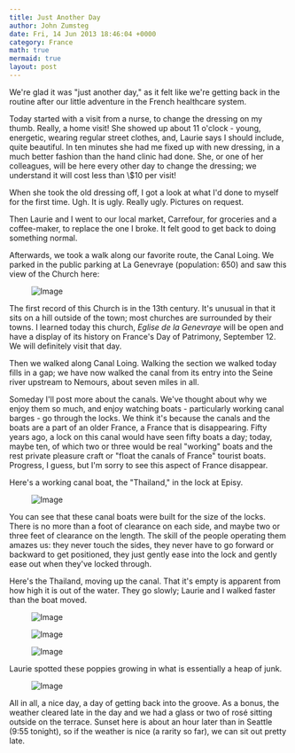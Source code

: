 ```yaml
---
title: Just Another Day
author: John Zumsteg
date: Fri, 14 Jun 2013 18:46:04 +0000
category: France
math: true
mermaid: true
layout: post
---
```

We're glad it was "just another day," as it felt like we're getting back in the routine after our little adventure in the French healthcare system.

Today started with a visit from a nurse, to change the dressing on my thumb. Really, a home visit! She showed up about 11 o'clock - young, energetic, wearing regular street clothes, and, Laurie says I should include, quite beautiful. In ten minutes she had me fixed up with new dressing, in a much better fashion than the hand clinic had done. She, or one of her colleagues, will be here every other day to change the dressing; we understand it will cost less than \\$10 per visit!

When she took the old dressing off, I got a look at what I'd done to myself for the first time. Ugh. It is ugly. Really ugly. Pictures on request.

Then Laurie and I went to our local market, Carrefour, for groceries and a coffee-maker, to replace the one I broke. It felt good to get back to doing something normal.

Afterwards, we took a walk along our favorite route, the Canal Loing. We parked in the public parking at La Genevraye (population: 650) and saw this view of the Church here:
<figure class = "portrait">
	<img src="{{"/assets/images/2013/06/la-genevrae-church.jpg" | prepend: site.baseurl | prepend: site.url }}" alt="Image" />
	<figcaption></figcaption>
</figure>


The first record of this Church is in the 13th century. It's unusual in that it sits on a hill outside of the town; most churches are surrounded by their towns. I learned today this church, *Eglise de la Genevraye* will be open and have a display of its history on France's Day of Patrimony, September 12. We will definitely visit that day.

Then we walked along Canal Loing. Walking the section we walked today fills in a gap; we have now walked the canal from its entry into the Seine river upstream to Nemours, about seven miles in all.

Someday I'll post more about the canals. We've thought about why we enjoy them so much, and enjoy watching boats - particularly working canal barges -  go through the locks. We think it's because the canals and the boats are a part of an older France, a France that is disappearing. Fifty years ago, a lock on this canal would have seen fifty boats a day; today, maybe ten, of which two or three would be real "working" boats and the rest private pleasure craft or "float the canals of France" tourist boats. Progress, I guess, but I'm sorry to see this aspect of France disappear.

Here's a working canal boat, the "Thailand," in the lock at Episy.
<figure class = "portrait">
	<img src="{{"/assets/images/2013/06/thailand-3.jpg" | prepend: site.baseurl | prepend: site.url }}" alt="Image" />
	<figcaption></figcaption>
</figure>


You can see that these canal boats were built for the size of the locks. There is no more than a foot of clearance on each side, and maybe two or three feet of clearance on the length. The skill of the people operating them amazes us: they never touch the sides, they never have to go forward or backward to get positioned, they just gently ease into the lock and gently ease out when they've locked through.

Here's the Thailand, moving up the canal. That it's empty is apparent from how high it is out of the water. They go slowly; Laurie and I walked faster than the boat moved.
<figure class = "portrait">
	<img src="{{"/assets/images/2013/06/thailand-2.jpg" | prepend: site.baseurl | prepend: site.url }}" alt="Image" />
	<figcaption></figcaption>
</figure>


<figure class = "landscape">
	<img src="{{"/assets/images/2013/06/thailand-1.jpg" | prepend: site.baseurl | prepend: site.url }}" alt="Image" />
	<figcaption></figcaption>
</figure>


<figure class = "portrait">
	<img src="{{"/assets/images/2013/06/Thailand-4.jpg" | prepend: site.baseurl | prepend: site.url }}" alt="Image" />
	<figcaption></figcaption>
</figure>



Laurie spotted these poppies growing in what is essentially a heap of junk. 
<figure class = "portrait">
	<img src="{{"/assets/images/2013/06/poppies.jpg" | prepend: site.baseurl | prepend: site.url }}" alt="Image" />
	<figcaption></figcaption>
</figure>



All in all, a nice day, a day of getting back into the groove. As a bonus, the weather cleared late in the day and we had a glass or two of rosé sitting outside on the terrace. Sunset here is about an hour later than in Seattle (9:55 tonight), so if the weather is nice (a rarity so far), we can sit out pretty late.
